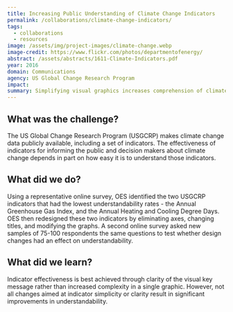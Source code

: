 ```yaml
---
title: Increasing Public Understanding of Climate Change Indicators
permalink: /collaborations/climate-change-indicators/
tags: 
  - collaborations
  - resources
image: /assets/img/project-images/climate-change.webp
image-credit: https://www.flickr.com/photos/departmentofenergy/
abstract: /assets/abstracts/1611-Climate-Indicators.pdf
year: 2016
domain: Communications
agency: US Global Change Research Program
impact:
summary: Simplifying visual graphics increases comprehension of climate change indicators.
---
```

## What was the challenge?

The US Global Change Research Program (USGCRP) makes climate change data publicly available, including a set of indicators. The effectiveness of indicators for informing the public and decision makers about climate change depends in part on how easy it is to understand those indicators.

## What did we do?

Using a representative online survey, OES identified the two USGCRP indicators that had the lowest understandability rates - the Annual Greenhouse Gas Index, and the Annual Heating and Cooling Degree Days. OES then redesigned these two indicators by eliminating axes, changing titles, and modifying the graphs. A second online survey asked new samples of 75-100 respondents the same questions to test whether design changes had an effect on understandability.

## What did we learn?

Indicator effectiveness is best achieved through clarity of the visual key message rather than increased complexity in a single graphic. However, not all changes aimed at indicator simplicity or clarity result in significant improvements in understandability.
